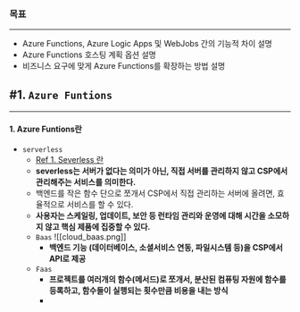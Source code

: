 ### 목표
---
- Azure Functions, Azure Logic Apps 및 WebJobs 간의 기능적 차이 설명
- Azure Functions 호스팅 계획 옵션 설명
- 비즈니스 요구에 맞게 Azure Functions를 확장하는 방법 설명
## #1. `Azure Funtions`
---
#### 1. Azure Funtions란
- `serverless`
	- [Ref 1. Severless 란](https://inpa.tistory.com/entry/WEB-%F0%9F%8C%90-%EC%84%9C%EB%B2%84%EB%A6%AC%EC%8A%A4ServerLess-%EA%B0%9C%EB%85%90-%F0%9F%92%AF-%EC%B4%9D%EC%A0%95%EB%A6%AC-BaaS-FaaS)
	- **severless는 서버가 없다는 의미가 아닌, 직접 서버를 관리하지 않고 CSP에서 관리해주는 서비스를 의미한다.**
	- 백엔드를 작은 함수 단으로 쪼개서 CSP에서 직접 관리하는 서버에 올려면, 효율적으로 서비스를 할 수 있다.
	- **사용자는 스케일링, 업데이트, 보안 등 런타임 관리와 운영에 대해 시간을 소모하지 않고 핵심 제품에 집중할 수 있다.**
	- `Baas`
		![[cloud_baas.png]]
		- **백엔드 기능 (데이터베이스, 소셜서비스 연동, 파일시스템 등)을 CSP에서 API로 제공**
	- `Faas`
		- **프로젝트를 여러개의 함수(메서드)로 쪼개서, 분산된 컴퓨팅 자원에 함수를 등록하고, 함수들이 실행되는 횟수만큼 비용을 내는 방식**
		- 